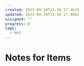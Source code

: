 ```yaml
---
created: 2023-09-20T13:50:17.463Z
updated: 2023-09-20T13:50:17.460Z
assigned: ""
progress: 0
tags:
  - MVP
---
```


# Notes for Items
